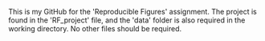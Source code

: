 This is my GitHub for the 'Reproducible Figures' assignment. The project is found in the 'RF_project' file, and the 'data' folder is also required in the working directory. No other files should be required. 
